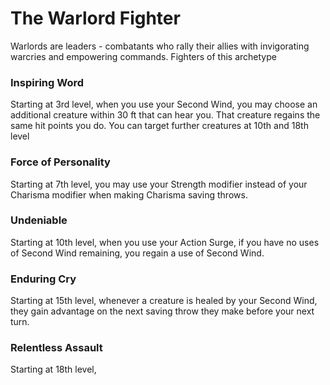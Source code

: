 # The Warlord Fighter

Warlords are leaders - combatants who rally their allies with invigorating warcries and empowering commands. Fighters of this archetype

### Inspiring Word
Starting at 3rd level, when you use your Second Wind, you may choose an additional creature within 30 ft that can hear you. That creature regains the same hit points you do. You can target further creatures at 10th and 18th level

### Force of Personality
Starting at 7th level, you may use your Strength modifier instead of your Charisma modifier when making Charisma saving throws.

### Undeniable
Starting at 10th level, when you use your Action Surge, if you have no uses of Second Wind remaining, you regain a use of Second Wind.

### Enduring Cry
Starting at 15th level, whenever a creature is healed by your Second Wind, they gain advantage on the next saving throw they make before your next turn.

### Relentless Assault
Starting at 18th level, 
